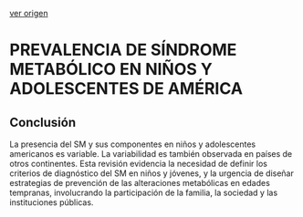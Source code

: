 [ver origen](/docs/documentacion/PREVALENCIA_DE_SINDROME_METABOLICO_EN_NINOS_Y_ADOLESCENTES_DE_AMERICA.md)

# PREVALENCIA DE SÍNDROME METABÓLICO EN NIÑOS Y ADOLESCENTES DE AMÉRICA

## Conclusión

La presencia del SM y sus componentes en niños y adolescentes americanos es variable. La variabilidad es también observada en países de otros continentes. Esta revisión evidencia la necesidad de definir los criterios de diagnóstico del SM en niños y jóvenes, y la urgencia de diseñar estrategias de prevención de las alteraciones metabólicas en edades tempranas, involucrando la participación de la familia, la sociedad y las instituciones públicas.
